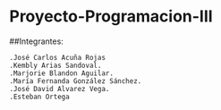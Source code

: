 # Proyecto-Programacion-III
##Integrantes:
```
.José Carlos Acuña Rojas
.Kembly Arias Sandoval.
.Marjorie Blandon Aguilar.
.María Fernanda González Sánchez.
.José David Alvarez Vega.
.Esteban Ortega
```
